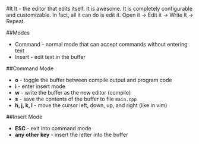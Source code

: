 #It
It - the editor that edits itself. It is awesome. It is completely configurable and customizable. In fact, all it can do is edit it. Open it -> Edit it -> Write it -> Repeat.

##Modes
* Command - normal mode that can accept commands without entering text
* Insert - edit text in the buffer

##Command Mode
* **o** - toggle the buffer between compile output and program code
* **i** - enter insert mode
* **w** - write the buffer as the new editor (compile)
* **s** - save the contents of the buffer to file `main.cpp`
* **h, j, k, l** - move the cursor left, down, up, and right (like in vim)

##Insert Mode
* **ESC** - exit into command mode
* **any other key** - insert the letter into the buffer
